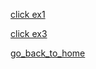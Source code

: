 [click ex1](example1.md)

[click ex3](example3.md)

[go_back_to_home](Learn_Study_Work/02_Right_Fit_Job_Map/Portfolio/Adityam582.github.io/_pages/writing.md)
